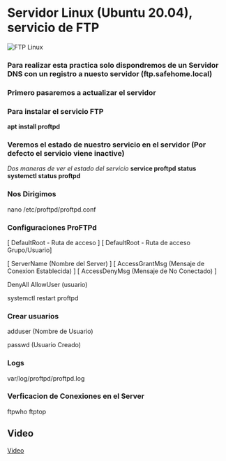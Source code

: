 # Servidor Linux (Ubuntu 20.04), servicio de FTP

![FTP Linux](https://codeablemagazine.com/wp-content/uploads/2016/10/ftp.jpg)

### Para realizar esta practica solo dispondremos de un Servidor DNS con un registro a nuesto servidor (ftp.safehome.local)

### Primero pasaremos a actualizar el servidor 

### Para instalar el servicio FTP 

**apt install proftpd**

### Veremos el estado de nuestro servicio en el servidor (Por defecto el servicio viene inactive)
 
 _Dos maneras de ver el estado del servicio_
**service proftpd status**
**systemctl status proftpd**

### Nos Dirigimos 

nano /etc/proftpd/proftpd.conf

 
### Configuraciones ProFTPd
 
 [ DefaultRoot - Ruta de acceso ]
 [ DefaultRoot - Ruta de acceso Grupo/Usuario]
 
 [ ServerName (Nombre del Server) ]
 [ AccessGrantMsg (Mensaje de Conexion Establecida) ]
 [ AccessDenyMsg  (Mensaje de No Conectado) ]
 
 <Limit LOGIN>
 DenyAll
 AllowUser (usuario)
 </Limit>
 
 systemctl restart proftpd
 
### Crear usuarios 
 
 adduser (Nombre de Usuario)
 
 passwd (Usuario Creado)
 
 
### Logs
 
 var/log/proftpd/proftpd.log
 
 
### Verficacion de Conexiones en el Server
 
 ftpwho
 ftptop

## Video 

[Video](https://youtu.be/6lRS8G4Oo8w)